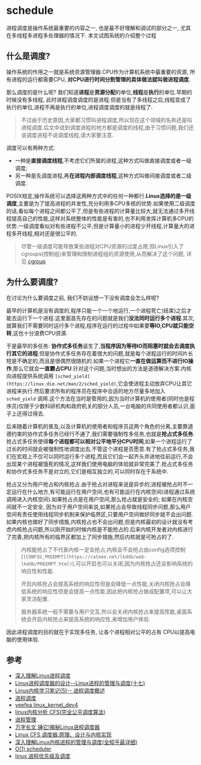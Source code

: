 
# schedule

进程调度是操作系统最重要的内容之一, 也是最不好理解和调试的部分之一, 尤其在多线程多进程多处理器的情况下. 本文试图系统的介绍整个过程

## 什么是调度?

操作系统的作用之一就是系统资源管理器.CPU作为计算机系统中最重要的资源, 所有进程的运行都需要CPU, **对CPU进行时间分割管理的具体做法就叫做进程调度**.

那么调度的是什么呢? 我们知道**进程**是**资源分配**的单位,**线程**是**执行**的单位.早期的时候没有多线程, 此时进程调度调度的是进程.但是当有了多线程之后,线程变成了执行的单位,进程不再是执行的单位,进程调度调度的就是线程了.

> 不过由于历史原因,大家都习惯叫进程调度,所以现在这个领域的名称还是叫进程调度.后文中说到调度进程的地方都是调度的线程,由于习惯问题,我们还说调度进程不说调度线程,请大家要注意.

调度可以有两种方式:

- 一种是**直接调度线程**,不考虑它们所属的进程,这种方式叫做直接调度或者一级调度;
- 另一种是先调度进程,再**在进程内部调度线程**,这种方式叫做间接调度或者二级调度.

POSIX规定,操作系统可以选择这两种方式中的任何一种都行.**Linux选择的是一级调度**,主要是为了提高进程的并发性,充分利用多CPU多核的优势.如果使用二级调度的话,看似每个进程之间都公平了,但是有些进程的计算量比较大,就无法通过多开线程提高自己的性能,这样对系统整体的性能是有害的,也不利用发挥计算机多CPU的优势.一级调度看似对有些进程不公平,但是计算量小的进程少开线程,计算量大的进程多开线程,相对还是很公平的.

> 尽管一级调度可能导致某些进程对CPU资源的过度占用,但Linux引入了cgroups(控制组)来管理和限制进程组的资源使用,从而解决了这个问题, 详见 [cgroup](./cgroup.md)

## 为什么要调度?

在讨论为什么要调度之前, 我们不妨设想一下没有调度会怎么样呢?

最早的计算机是没有调度的,程序只能一个一个地运行,一个进程死亡(结束)之后才能去运行下一个进程.这里面首先存在的问题就是我们**没法同时运行多个进程**.其次, 就算我们不需要同时运行多个进程,程序在运行的过程中如果要**等IO,CPU就只能空转**,这也十分浪费CPU资源.

于是最早的多任务: **协作式多任务**诞生了,**当程序因为等待IO而阻塞时就会去调度执行其它的进程**.但是协作式多任务存在着很大的问题,就是每个进程运行的时间片长短是不确定的,而且是很偶然很随机的.如果一个进程它**一直在做运算而不进行IO操作**,那么它就会**一直霸占CPU**.针对这个问题,当时想出的方法是道德解决方案.内核向进程提供系统调用 `[sched_yield](https://linux.die.net/man/2/sched_yield)`,它会使进程主动放弃CPU让其它进程来执行.然后要求所有的程序员在程序中合适的地方尽量多地加入 `sched_yield` 调用.这个方法在当时是管用的,因为当时计算机的使用者(同时也是程序员)仅限于少数科研机构和政府机关的部分人员,一台电脑的共同使用者都认识,面子上还得过得去.

后来随着计算机的普及,以及计算机的使用者和程序员这两个角色的分离,主要靠道德约束的协作式多任务已经行不通了,我们需要强制性多任务,也就是**抢占式多任务**.抢占式多任务使得**每个进程都可以相对公平地平分CPU时间**,如果一个进程运行了过长的时间就会被强制性地调度出去,不管这个进程是否愿意.有了抢占式多任务,我们在宏观上不仅可以同时运行多个进程,而且它们会一起齐头并进地往前运行,不会出现某个进程被饿死的情况,这样我们使用电脑的体验就非常完美了.抢占式多任务和协作式多任务不是对立的,它们是相互独立的,可以同时存在于系统中.

抢占又分为用户抢占和内核抢占.由于抢占对进程来说是异步的,进程被抢占时不一定运行在什么地方,有可能运行在用户空间,也有可能运行在内核空间(进程通过系统调用进入内核空间).如果抢占点是在用户空间,那么抢占就是安全的; 如果在内核空间就不一定安全, 因为对于用户空间来说,如果抢占会导致线程同步问题,那么用户空间有责任使用线程同步机制来保护临界区,只要用户空间做好同步就不会出问题.如果内核也做好了同步措施,内核抢占也不会出问题,但是内核最初的设计就没有考虑内核抢占问题,所以刚开始的时候内核是不能抢占的.后来内核开发者对内核进行了完善,把内核所有的临界区都加上了同步措施,然后内核就是可抢占的了.

> 内核能抢占了不代表内核一定会抢占,内核会不会抢占由config选项控制(`[CONFIG_PREEMPT](https://cateee.net/lkddb/web-lkddb/PREEMPT.html)`),可以开启也可以关闭,因为内核抢占还会影响系统的响应性和性能.
> 
> 开启内核抢占会提高系统的响应性但是会降低一点性能,关闭内核抢占会降低系统的响应性但是会提高一点性能.因此把内核抢占做成配置项,可以让大家灵活配置.
> 
> 服务器系统一般不需要与用户交互,所以会关闭内核抢占来提高性能,桌面系统会开启内核抢占来提高系统的响应性,来增加用户体验.

因此进程调度的目的就在于实现多任务, 让各个进程相对公平的占有 CPU以提高电脑的使用体验.

## 参考

- [深入理解Linux进程调度](https://mp.weixin.qq.com/s?__biz=Mzg2OTc0ODAzMw==&mid=2247506713&idx=1&sn=38ca5f3af28d741b46e0197a5decd0a2&chksm=ce9ac737f9ed4e21f8a39efd85be7390863ab13faa9bafc1f031f1adef8b0c2b561f04302b20&scene=178&cur_album_id=2519398872503353344#rd)
- [Linux进程调度器的设计--Linux进程的管理与调度(十七)](https://blog.csdn.net/gatieme/article/details/51702662)
- [Linux内核学习笔记(5)-- 进程调度概述](https://www.cnblogs.com/tongye/p/9575602.html)
- [进程调度](https://blog.csdn.net/qq_38847853/article/details/80554515)
- [yeefea linux_kernel_dev4](https://yeefea.com/os/linux_kernel_dev4/)
- [linux内核分析 CFS(完全公平调度算法)](https://www.cnblogs.com/tianguiyu/articles/6091378.html)
- [进程管理](https://kernel.blog.csdn.net/article/details/51456569)
- [万字长文,锤它!揭秘Linux进程调度器](https://www.51cto.com/article/701537.html)
- [Linux CFS 调度器:原理、设计与内核实现](https://arthurchiao.art/blog/linux-cfs-design-and-implementation-zh/)
- [深入理解Linux内核进程的管理与调度(全知乎最详细)](https://zhuanlan.zhihu.com/p/472955572)
- [O(1) scheduler](https://en.wikipedia.org/wiki/O(1)_scheduler)
- [linux 进程优先级及调度](https://www.cnblogs.com/abels0025/p/11430740.html)